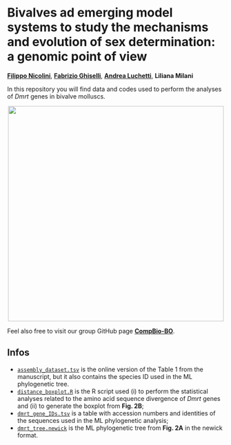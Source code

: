 # Bivalves ad emerging model systems to study the mechanisms and evolution of sex determination: a genomic point of view
**[Filippo Nicolini](https://linktr.ee/filo.nico/)**, **[Fabrizio Ghiselli](https://github.com/fghiselli)**, **[Andrea Luchetti](https://github.com/andluche)**, **Liliana Milani**

In this repository you will find data and codes used to perform the analyses of *Dmrt* genes in bivalve molluscs.

<p align="center">
<img src="https://user-images.githubusercontent.com/72141380/208406158-1f23aeeb-7d3c-4296-a982-36d771a56eb3.png", height="500">
</p>

Feel also free to visit our group GitHub page **[CompBio-BO](https://github.com/CompBio-BO)**.
  
## Infos
  - [<code>assembly_dataset.tsv</code>](./assembly_dataset.tsv) is the online version of the Table 1 from the manuscript, but it also contains the species ID used in the ML phylogenetic tree.
  - [<code>distance_boxplot.R</code>](./distance_boxplot.R) is the R script used (i) to perform the statistical analyses related to the amino acid sequence divergence of *Dmrt* genes and (ii) to generate the boxplot from **Fig. 2B**;
  - [<code>dmrt_gene_IDs.tsv</code>](./dmrt_gene_IDs.tsv) is a table with accession numbers and identities of the sequences used in the ML phylogenetic analysis;
  - [<code>dmrt_tree.newick</code>](./dmrt_tree.newick) is the ML phylogenetic tree from **Fig. 2A** in the newick format.
